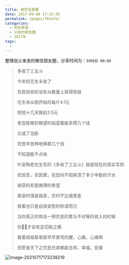 ```yaml
---
title: 收花生感慨
date: 2017-09-08 17:32:39
permalink: /pages/f81afe/
categories:
  - 闲言碎语
  - 父亲的朋友圈
  - 2017年
tags:
  - 
---
```

整理自父亲发的微信朋友圈，分享时间为：`9月8日 09:05`

> 多收了三五斗
>
> 今年的花生丰收了
>
> 农民伯伯却没有从数量上获得效益
>
> 花生米从刚开始的每斤4.1元
>
> 短短十几天降到3.5元
>
> 老百姓眼扒眼望的指望着能多攒几个钱
>
> 又成了泡影
>
> 农民辛苦种地挣那几个钱
>
> 不知道能干点啥
>
> 叶圣陶老先生写的《多收了三五斗》就是现在的真实写照
>
> 农民苦，农民累，在田间不知挥洒了多少辛勤的汗水
>
> 收获的却是微薄的希望
>
> 美丽村落是我家，农村不比城里差
>
> 我看也只是自我安慰的标语而已
>
> 当你真正的体会一把农民的累与不对等的收入的时候
>
> 你才会有这切肤之痛
>
> 看着祖祖辈辈那早早累弯的腰，心痛，心痛啊
>
> 但愿普天下之农民兄弟都能吉祥，幸福，安康

![image-20210717173238219](http://t.eryajf.net/imgs/2021/09/ffc44b1b10cccaa5.jpg)